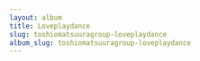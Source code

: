 ```yaml
---
layout: album
title: Loveplaydance
slug: toshiomatsuuragroup-loveplaydance
album_slug: toshiomatsuuragroup-loveplaydance
---
```

